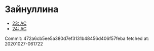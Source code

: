 # Зайнуллина
- [23: AC](23.md)
- [24: AC](24.md)

Commit: 472a6cb5ee5a380d7ef3131b48456d406f57feba
 fetched at: 20201027-061722
